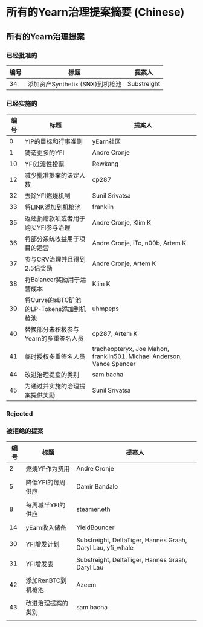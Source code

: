 # 所有的Yearn治理提案摘要 \(Chinese\)
## 所有的Yearn治理提案
### 已经批准的

| 编号    | 标题                              | 提案人        |
| -------| --------                          | --------        |
| 34     | 添加资产Synthetix (SNX)到机枪池      | Substreight  |

### 已经实施的

| 编号    | 标题                               | 提案人         |
| -------| --------                          | --------        |
|0       |	YIP的目标和行事准则                  |	yEarn社区      |
|1	      |铸造更多的YFI                        |	Andre Cronje|
|10       |YFI过渡性投票                     	|Rewkang|
|12    	|减少批准提案的法定人数                    |	cp287||        |                                   |                 
|32   	|去除YFI燃烧机制	                        |Sunil Srivatsa|        |                                   |          
|33  	|将LINK添加到机枪池                      |franklin|
|35     |返还捐赠款项或者用于购买YFI参与治理	|Andre Cronje, Klim K|
|36  	|将部分系统收益用于项目的运营                |Andre Cronje, iTo, n00b, Artem K|
|37	    |参与CRV治理并且得到2.5倍奖励              |	Andre Cronje, Artem K||        |                                     
|38  	|将Balancer奖励用于运营成本           	|Klim K|
|39     |将Curve的sBTC矿池的LP-Tokens添加到机枪池|uhmpeps|
|40  	|替换部分未积极参与Yearn的多重签名人员      |	cp287, Artem K|
|41     |临时授权多重签名人员                    |tracheopteryx, Joe Mahon, franklin501, Michael Anderson, Vance Spencer|
|44     |改进治理提案的类别                         |sam bacha|
|45	    |为通过并实施的治理提案提供奖励            |Sunil Srivatsa|

### Rejected
### 被拒绝的提案

|编号     | 标题                           | 提案人         |
| -------| --------                          | --------        |
|2	|燃烧YF作为费用                            |Andre Cronje|
|        |                                   |                 |
|5	|降低YFI的每周供应                          |	Damir Bandalo|
|        |                                   |                 |
|8	|每周减半YFI的供应                          |steamer.eth|
|        |                                   |                 |
|14	|yEarn收入储备                             |YieldBouncer|
|        |                                   |                 |
|30	|YFI增发计划                                |	Substreight, DeltaTiger, Hannes Graah, Daryl Lau, yfi_whale|
|        |                                   |                 |
|31	|YFI增发表                             |Substreight, DeltaTiger, Hannes Graah, Daryl Lau|
|        |                                   |                 |
|42	|添加RenBTC到机枪池                        |	Azeem|
|        |                                   |                 |
|43  |改进治理提案的类别                           |	sam bacha|
|        |                                   |                 |